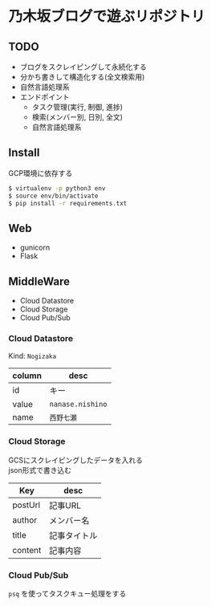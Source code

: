 # 乃木坂ブログで遊ぶリポジトリ

## TODO
- ブログをスクレイピングして永続化する
- 分かち書きして構造化する(全文検索用)
- 自然言語処理系
- エンドポイント
  - タスク管理(実行, 制御, 進捗)
  - 検索(メンバー別, 日別, 全文)
  - 自然言語処理系

## Install
GCP環境に依存する

```sh
$ virtualenv -p python3 env
$ source env/bin/activate
$ pip install -r requirements.txt
```

## Web
- gunicorn
- Flask

## MiddleWare
- Cloud Datastore
- Cloud Storage
- Cloud Pub/Sub

### Cloud Datastore

Kind: `Nogizaka`

column | desc
--- | ---
id | キー
value | `nanase.nishino`
name | `西野七瀬`

### Cloud Storage
GCSにスクレイピングしたデータを入れる  
json形式で書き込む  

Key | desc
--- | ---
postUrl | 記事URL
author | メンバー名
title | 記事タイトル
content | 記事内容

### Cloud Pub/Sub
`psq` を使ってタスクキュー処理をする